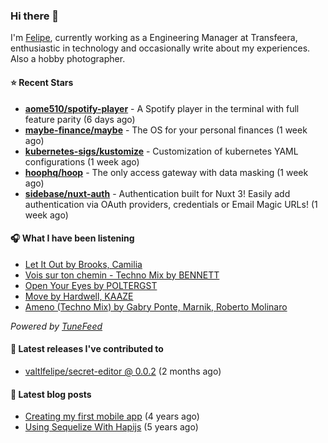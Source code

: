 ### Hi there 👋

I'm [Felipe](https://felipevm.com), currently working as a Engineering Manager at Transfeera, enthusiastic in technology and occasionally write about my experiences. Also a hobby photographer.

#### ⭐ Recent Stars
- **[aome510/spotify-player](https://github.com/aome510/spotify-player)** - A Spotify player in the terminal with full feature parity (6 days ago)
- **[maybe-finance/maybe](https://github.com/maybe-finance/maybe)** - The OS for your personal finances (1 week ago)
- **[kubernetes-sigs/kustomize](https://github.com/kubernetes-sigs/kustomize)** - Customization of kubernetes YAML configurations (1 week ago)
- **[hoophq/hoop](https://github.com/hoophq/hoop)** - The only access gateway with data masking (1 week ago)
- **[sidebase/nuxt-auth](https://github.com/sidebase/nuxt-auth)** - Authentication built for Nuxt 3! Easily add authentication via OAuth providers, credentials or Email Magic URLs! (1 week ago)

#### 🎧 What I have been listening
- [Let It Out by Brooks, Camilia](https://open.spotify.com/track/66MmXN5uJDfde13YSOXErn)
- [Vois sur ton chemin - Techno Mix by BENNETT](https://open.spotify.com/track/31nfdEooLEq7dn3UMcIeB5)
- [Open Your Eyes by POLTERGST](https://open.spotify.com/track/3adEmuBPBZR04wFiIE9qHL)
- [Move by Hardwell, KAAZE](https://open.spotify.com/track/1zR99sAbPNjVnO7v9Q5IiP)
- [Ameno (Techno Mix) by Gabry Ponte, Marnik, Roberto Molinaro](https://open.spotify.com/track/4gTFHQpidAuSjo5voOV5cG)

_Powered by [TuneFeed](https://tunefeed.app?ref=valtlfelipe-gh-profile)_ 

#### 🚀 Latest releases I've contributed to


- [valtlfelipe/secret-editor @ 0.0.2](https://github.com/valtlfelipe/secret-editor/releases/tag/0.0.2) (2 months ago)

#### 📄 Latest blog posts
- [Creating my first mobile app](https://felipevm.com/posts/creating-my-first-mobile-app/) (4 years ago)
- [Using Sequelize With Hapijs](https://felipevm.com/posts/using-sequelize-with-hapijs/) (5 years ago)
